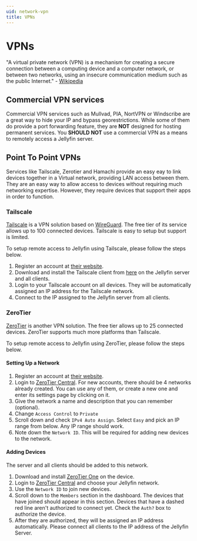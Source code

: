 ```yaml
---
uid: network-vpn
title: VPNs
---
```


# VPNs
"A virtual private network (VPN) is a mechanism for creating a secure connection between a computing device and a computer network, or between two networks, using an insecure communication medium such as the public Internet." - [Wikipedia](https://en.wikipedia.org/wiki/Virtual_private_network)

## Commercial VPN services
Commercial VPN services such as Mullvad, PIA, NortVPN or Windscribe are a great way to hide your IP and bypass georestrictions. While some of them do provide a port forwarding feature,  they are **NOT** designed for hosting permanent services. You **SHOULD NOT** use a commercial VPN as a means to remotely access a Jellyfin server.

## Point To Point VPNs
Services like Tailscale, Zerotier and Hamachi provide an easy eay to link devices together in a Virtual network, providing LAN access between them. They are an easy way to allow access to devices without requiring much networking expertise. However, they require devices that support their apps in order to function.

### Tailscale

[Tailscale](https://tailscale.com/) is a VPN solution based on [WireGuard](https://www.wireguard.com/). The free tier of its service allows up to 100 connected devices. Tailscale is easy to setup but support is limited.

To setup remote access to Jellyfin using Tailscale, please follow the steps below.

1. Register an account at [their website](https://tailscale.com/).
2. Download and install the Tailscale client from [here](https://tailscale.com/download/) on the Jellyfin server and all clients.
3. Login to your Tailscale account on all devices. They will be automatically assigned an IP address for the Tailscale network.
4. Connect to the IP assigned to the Jellyfin server from all clients.

### ZeroTier

[ZeroTier](https://www.zerotier.com/) is another VPN solution. The free tier allows up to 25 connected devices. ZeroTier supports much more platforms than Tailscale.

To setup remote access to Jellyfin using ZeroTier, please follow the steps below.

#### Setting Up a Network

1. Register an account at [their website](https://www.zerotier.com/).
2. Login to [ZeroTier Central](https://my.zerotier.com/). For new accounts, there should be 4 networks already created. You can use any of them, or create a new one and enter its settings page by clicking on it.
3. Give the network a name and description that you can remember (optional).
4. Change `Access Control` to `Private`
5. Scroll down and check `IPv4 Auto Assign`. Select `Easy` and pick an IP range from below. Any IP range should work.
6. Note down the `Network ID`. This will be required for adding new devices to the network.

#### Adding Devices

The server and all clients should be added to this network.

1. Download and install [ZeroTier One](https://www.zerotier.com/download/) on the device.
2. Login to [ZeroTier Central](https://my.zerotier.com/) and choose your Jellyfin network.
3. Use the `Network ID` to join new devices.
4. Scroll down to the `Members` section in the dashboard. The devices that have joined should appear in this section. Devices that have a dashed red line aren't authorized to connect yet. Check the `Auth?` box to authorize the device. 
5. After they are authorized, they will be assigned an IP address automatically. Please connect all clients to the IP address of the Jellyfin Server.
